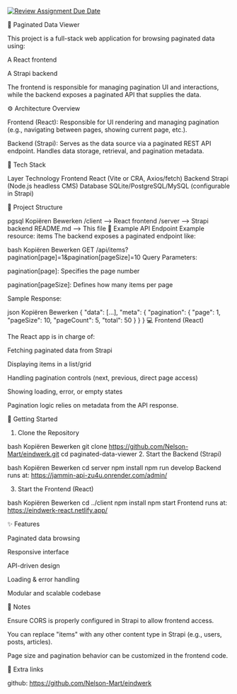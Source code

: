 [![Review Assignment Due Date](https://classroom.github.com/assets/deadline-readme-button-22041afd0340ce965d47ae6ef1cefeee28c7c493a6346c4f15d667ab976d596c.svg)](https://classroom.github.com/a/GeL61fu8)

🔗 Paginated Data Viewer

This project is a full-stack web application for browsing paginated data using:

A React frontend

A Strapi backend

The frontend is responsible for managing pagination UI and interactions, while the backend exposes a paginated API that supplies the data.

⚙️ Architecture Overview

Frontend (React):
Responsible for UI rendering and managing pagination (e.g., navigating between pages, showing current page, etc.).

Backend (Strapi):
Serves as the data source via a paginated REST API endpoint. Handles data storage, retrieval, and pagination metadata.

🧱 Tech Stack

Layer	Technology
Frontend	React (Vite or CRA, Axios/fetch)
Backend	Strapi (Node.js headless CMS)
Database	SQLite/PostgreSQL/MySQL (configurable in Strapi)

📁 Project Structure

pgsql
Kopiëren
Bewerken
/client         --> React frontend
/server         --> Strapi backend
README.md       --> This file
🔌 Example API Endpoint
Example resource: items
The backend exposes a paginated endpoint like:

bash
Kopiëren
Bewerken
GET /api/items?pagination[page]=1&pagination[pageSize]=10
Query Parameters:

pagination[page]: Specifies the page number

pagination[pageSize]: Defines how many items per page

Sample Response:

json
Kopiëren
Bewerken
{
  "data": [...],
  "meta": {
    "pagination": {
      "page": 1,
      "pageSize": 10,
      "pageCount": 5,
      "total": 50
    }
  }
}
💻 Frontend (React)

The React app is in charge of:

Fetching paginated data from Strapi

Displaying items in a list/grid

Handling pagination controls (next, previous, direct page access)

Showing loading, error, or empty states

Pagination logic relies on metadata from the API response.

🚀 Getting Started

1. Clone the Repository

bash
Kopiëren
Bewerken
git clone https://github.com/Nelson-Mart/eindwerk.git
cd paginated-data-viewer
2. Start the Backend (Strapi)

bash
Kopiëren
Bewerken
cd server
npm install
npm run develop
Backend runs at: https://jammin-api-zu4u.onrender.com/admin/

3. Start the Frontend (React)

bash
Kopiëren
Bewerken
cd ../client
npm install
npm start
Frontend runs at: https://eindwerk-react.netlify.app/

✨ Features

Paginated data browsing

Responsive interface

API-driven design

Loading & error handling

Modular and scalable codebase

📌 Notes

Ensure CORS is properly configured in Strapi to allow frontend access.

You can replace "items" with any other content type in Strapi (e.g., users, posts, articles).

Page size and pagination behavior can be customized in the frontend code.

🔗 Extra links

github: https://github.com/Nelson-Mart/eindwerk